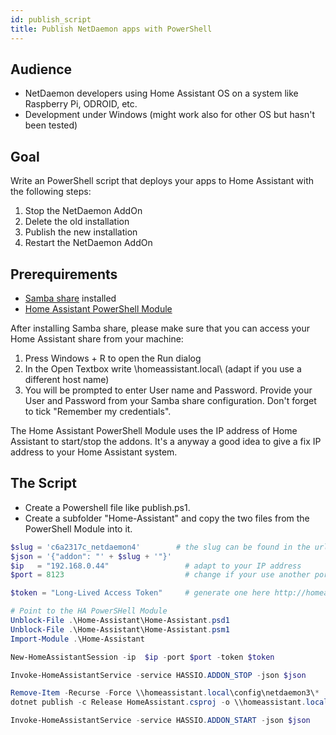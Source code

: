 ```yaml
---
id: publish_script
title: Publish NetDaemon apps with PowerShell
---
```


## Audience
- NetDaemon developers using Home Assistant OS on a system like Raspberry  Pi, ODROID, etc. 
- Development under Windows (might work also for other OS but hasn't been tested)

## Goal
Write an PowerShell script that deploys your apps to Home Assistant with the following steps:

1. Stop the NetDaemon AddOn
2. Delete the old installation
3. Publish the new installation
4. Restart the NetDaemon AddOn

## Prerequirements
- [Samba share](https://github.com/home-assistant/addons/tree/master/samba) installed
- [Home Assistant PowerShell Module](https://github.com/flemmingss/Home-Assistant-PowerShell-Module)

After installing Samba share, please make sure that you can access your Home Assistant share from your machine:
1. Press Windows + R to open the Run dialog
2. In the Open Textbox write \\homeassistant.local\ (adapt if you use a different host name)
3. You will be prompted to enter User name and Password. Provide your User and Password from your Samba share configuration. Don't forget to tick "Remember my credentials".

The Home Assistant PowerShell Module uses the IP address of Home Assistant to start/stop the addons. It's a anyway a good idea to give a fix IP address to your Home Assistant system.

## The Script

- Create a Powershell file like publish.ps1.
- Create a subfolder "Home-Assistant" and copy the two files from the PowerShell Module into it.

```powershell
$slug = 'c6a2317c_netdaemon4'        # the slug can be found in the url of the browser when navigating to the NetDaemon addon
$json = '{"addon": "' + $slug + '"}'   
$ip   = "192.168.0.44"                 # adapt to your IP address
$port = 8123                           # change if your use another port

$token = "Long-Lived Access Token"     # generate one here http://homeassistant.local:8123/profile 

# Point to the HA PowerSHell Module
Unblock-File .\Home-Assistant\Home-Assistant.psd1
Unblock-File .\Home-Assistant\Home-Assistant.psm1
Import-Module .\Home-Assistant

New-HomeAssistantSession -ip  $ip -port $port -token $token

Invoke-HomeAssistantService -service HASSIO.ADDON_STOP -json $json

Remove-Item -Recurse -Force \\homeassistant.local\config\netdaemon3\*
dotnet publish -c Release HomeAssistant.csproj -o \\homeassistant.local\config\netdaemon3

Invoke-HomeAssistantService -service HASSIO.ADDON_START -json $json
```
